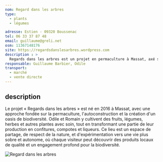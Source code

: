 ```yaml
---
nom: Regard dans les arbres
type: 
  - plants
  - légumes

adresse: Estien - 09320 Boussenac
tel: 06 33 37 87 48
email: guillaume@greli.net
osm: 11367148176
site: https://regardsdanslesarbres.wordpress.com
description : >
  Regards dans les arbres est un projet en permaculture à Massat, axé sur l'autonomie et la biodiversité. Odile et Romain cultivent fruits et plantes, et transforment leur production en confitures, compotes et liqueurs.
responsable: Guillaume Barbier, Odile
transport:
  - marché
  - vente directe
---
```


## description
 Le projet « Regards dans les arbres » est né en 2016 à Massat, avec une approche fondée sur la permaculture, l'autoconstruction et la création d'un oasis de biodiversité. Odile et Romain y cultivent des fruits, légumes, herbes et autres plantes avec soin, tout en transformant une partie de leur production en confitures, compotes et liqueurs. Ce lieu est un espace de partage, de respect de la nature, et d'expérimentation vers une vie plus sobre et autonome, où chaque visiteur peut découvrir des produits locaux de qualité et un engagement profond pour la biodiversité.

![Regard dans les arbres](./media/regard-dans-les-arbres.jpg)
